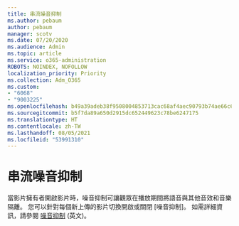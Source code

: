 ```yaml
---
title: 串流噪音抑制
ms.author: pebaum
author: pebaum
manager: scotv
ms.date: 07/20/2020
ms.audience: Admin
ms.topic: article
ms.service: o365-administration
ROBOTS: NOINDEX, NOFOLLOW
localization_priority: Priority
ms.collection: Adm_O365
ms.custom:
- "6068"
- "9003225"
ms.openlocfilehash: b49a39adeb38f9508004853713cac68af4aec90793b74ae66c603ad6fb62c994
ms.sourcegitcommit: b5f7da89a650d2915dc652449623c78be6247175
ms.translationtype: HT
ms.contentlocale: zh-TW
ms.lasthandoff: 08/05/2021
ms.locfileid: "53991310"
---
```

# <a name="stream-noise-suppression"></a>串流噪音抑制

當影片擁有者開啟影片時，噪音抑制可讓觀眾在播放期間將語音與其他音效和音樂隔離。 您可以針對每個新上傳的影片切換開啟或關閉 [噪音抑制]。 如需詳細資訊，請參閱 [噪音抑制](https://docs.microsoft.com/stream/noise-suppression) (英文)。